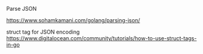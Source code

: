 Parse JSON

https://www.sohamkamani.com/golang/parsing-json/


struct tag for JSON encoding
https://www.digitalocean.com/community/tutorials/how-to-use-struct-tags-in-go